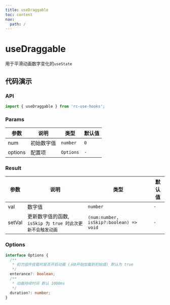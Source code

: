 ```yaml
---
title: useDraggable
toc: content
nav:
  path: /
---
```


# useDraggable

用于平滑动画数字变化的`useState`

## 代码演示

<code src='./demos/Demo1.tsx'></code>

### API

```ts
import { useDraggable } from 'rc-use-hooks';
```

### Params

| 参数    | 说明       | 类型      | 默认值 |
| ------- | ---------- | --------- | ------ |
| num     | 初始数字值 | `number`  | `0`    |
| options | 配置项     | `Options` | `-`    |

### Result

| 参数   | 说明                                                      | 类型                                    | 默认值 |
| ------ | --------------------------------------------------------- | --------------------------------------- | ------ |
| val    | 数字值                                                    | `number`                                | `-`    |
| setVal | 更新数字值的函数, `isSkip 为 true 时此次更新不会触发动画` | `(num:number, isSkip?:boolean) => void` | `-`    |

### Options

```ts
interface Options {
  /**
   * 初次组件挂载时是否开启动画 (从0开始加载到初始值) 默认为 true
   */
  enterance?: boolean;
  /**
   * 动画持续时间 默认 1000ms
   */
  duration?: number;
}
```
